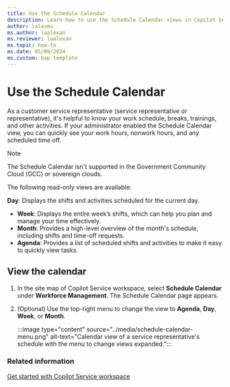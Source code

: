```yaml
---
title: Use the Schedule Calendar
description: Learn how to use the Schedule Calendar views in Copilot Service workspace to effectively plan your schedule.
author: lalexms
ms.author: laalexan
ms.reviewer: laalexan
ms.topic: how-to 
ms.date: 05/09/2024 
ms.custom: bap-template 
---
```

 
# Use the Schedule Calendar

As a customer service representative (service representative or representative), it's helpful to know your work schedule, breaks, trainings, and other activities. If your administrator enabled the Schedule Calendar view, you can quickly see your work hours, nonwork hours, and any scheduled time off.

> [!Note]
> The Schedule Calendar isn't supported in the Government Community Cloud (GCC) or sovereign clouds.

The following read-only views are available:

 **Day**: Displays the shifts and activities scheduled for the current day.
- **Week**: Displays the entire week’s shifts, which can help you plan and manage your time effectively.
- **Month**: Provides a high-level overview of the month's schedule, including shifts and time-off requests.
- **Agenda**: Provides a list of scheduled shifts and activities to make it easy to quickly view tasks.

## View the calendar

1. In the site map of Copilot Service workspace, select **Schedule Calendar** under **Workforce Management**. The Schedule Calendar page appears.

2. (Optional) Use the top-right menu to change the view to **Agenda**, **Day**, **Week**, or **Month**.

    :::image type="content" source="../media/schedule-calendar-menu.png" alt-text="Calendar view of a service representative's schedule with the menu to change views expanded.":::

### Related information
[Get started with Copilot Service workspace](../implement/csw-overview.md)  
